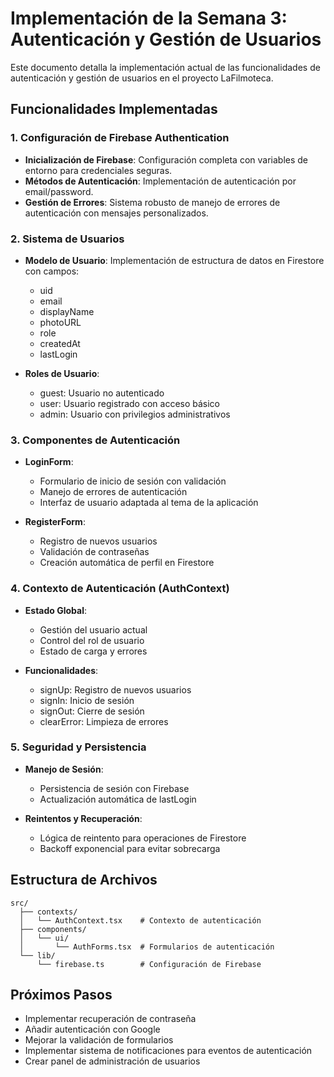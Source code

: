 # Implementación de la Semana 3: Autenticación y Gestión de Usuarios

Este documento detalla la implementación actual de las funcionalidades de autenticación y gestión de usuarios en el proyecto LaFilmoteca.

## Funcionalidades Implementadas

### 1. Configuración de Firebase Authentication

- **Inicialización de Firebase**: Configuración completa con variables de entorno para credenciales seguras.
- **Métodos de Autenticación**: Implementación de autenticación por email/password.
- **Gestión de Errores**: Sistema robusto de manejo de errores de autenticación con mensajes personalizados.

### 2. Sistema de Usuarios

- **Modelo de Usuario**: Implementación de estructura de datos en Firestore con campos:
  - uid
  - email
  - displayName
  - photoURL
  - role
  - createdAt
  - lastLogin

- **Roles de Usuario**: 
  - guest: Usuario no autenticado
  - user: Usuario registrado con acceso básico
  - admin: Usuario con privilegios administrativos

### 3. Componentes de Autenticación

- **LoginForm**: 
  - Formulario de inicio de sesión con validación
  - Manejo de errores de autenticación
  - Interfaz de usuario adaptada al tema de la aplicación

- **RegisterForm**:
  - Registro de nuevos usuarios
  - Validación de contraseñas
  - Creación automática de perfil en Firestore

### 4. Contexto de Autenticación (AuthContext)

- **Estado Global**: 
  - Gestión del usuario actual
  - Control del rol de usuario
  - Estado de carga y errores

- **Funcionalidades**:
  - signUp: Registro de nuevos usuarios
  - signIn: Inicio de sesión
  - signOut: Cierre de sesión
  - clearError: Limpieza de errores

### 5. Seguridad y Persistencia

- **Manejo de Sesión**: 
  - Persistencia de sesión con Firebase
  - Actualización automática de lastLogin

- **Reintentos y Recuperación**:
  - Lógica de reintento para operaciones de Firestore
  - Backoff exponencial para evitar sobrecarga

## Estructura de Archivos

```
src/
  ├── contexts/
  │   └── AuthContext.tsx    # Contexto de autenticación
  ├── components/
  │   └── ui/
  │       └── AuthForms.tsx  # Formularios de autenticación
  └── lib/
      └── firebase.ts        # Configuración de Firebase
```

## Próximos Pasos

- Implementar recuperación de contraseña
- Añadir autenticación con Google
- Mejorar la validación de formularios
- Implementar sistema de notificaciones para eventos de autenticación
- Crear panel de administración de usuarios